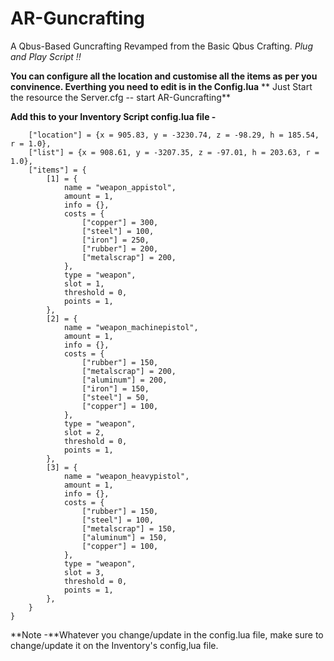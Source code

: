 # AR-Guncrafting
A Qbus-Based Guncrafting Revamped from the Basic Qbus Crafting.
_Plug and Play Script !!_

**You can configure all the location and customise all the items as per you convinence. Everthing you need to edit is in the Config.lua**
**
Just Start the resource the Server.cfg -- start AR-Guncrafting**

**Add this to your Inventory Script config.lua file -**

```Config.gunCrafting = {
    ["location"] = {x = 905.83, y = -3230.74, z = -98.29, h = 185.54, r = 1.0},
    ["list"] = {x = 908.61, y = -3207.35, z = -97.01, h = 203.63, r = 1.0},
    ["items"] = {
        [1] = {
            name = "weapon_appistol",
            amount = 1,
            info = {},
            costs = {
                ["copper"] = 300,
                ["steel"] = 100,
                ["iron"] = 250,
                ["rubber"] = 200,
                ["metalscrap"] = 200,
            },
            type = "weapon",
            slot = 1,
            threshold = 0,
            points = 1,
        },
        [2] = {
            name = "weapon_machinepistol",
            amount = 1,
            info = {},
            costs = {
                ["rubber"] = 150,
                ["metalscrap"] = 200,
                ["aluminum"] = 200,
                ["iron"] = 150,
                ["steel"] = 50,
                ["copper"] = 100,
            },
            type = "weapon",
            slot = 2,
            threshold = 0,
            points = 1,
        },
        [3] = {
            name = "weapon_heavypistol",
            amount = 1,
            info = {},
            costs = {
                ["rubber"] = 150,
                ["steel"] = 100,
                ["metalscrap"] = 150,
                ["aluminum"] = 150,
                ["copper"] = 100,
            },
            type = "weapon",
            slot = 3,
            threshold = 0,
            points = 1,
        },
    }
}
```
**Note -**Whatever you change/update in the config.lua file, make sure to change/update it on the Inventory's config,lua file.

